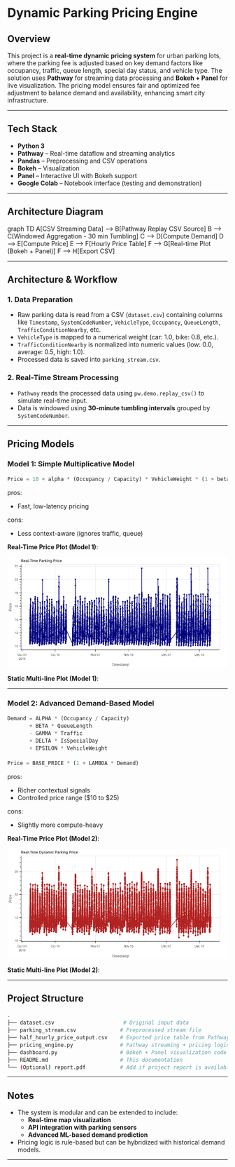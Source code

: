 # Dynamic Parking Pricing Engine

## Overview

This project is a **real-time dynamic pricing system** for urban parking lots, where the parking fee is adjusted based on key demand factors like occupancy, traffic, queue length, special day status, and vehicle type. The solution uses **Pathway** for streaming data processing and **Bokeh + Panel** for live visualization. The pricing model ensures fair and optimized fee adjustment to balance demand and availability, enhancing smart city infrastructure.

---

## Tech Stack

- **Python 3**
- **Pathway** – Real-time dataflow and streaming analytics
- **Pandas** – Preprocessing and CSV operations
- **Bokeh** – Visualization
- **Panel** – Interactive UI with Bokeh support
- **Google Colab** – Notebook interface (testing and demonstration)

---

## Architecture Diagram

graph TD
    A[CSV Streaming Data] --> B[Pathway Replay CSV Source]
    B --> C[Windowed Aggregation - 30 min Tumbling]
    C --> D[Compute Demand]
    D --> E[Compute Price]
    E --> F[Hourly Price Table]
    F --> G[Real-time Plot (Bokeh + Panel)]
    F --> H[Export CSV]

---

## Architecture & Workflow

### 1. **Data Preparation**

- Raw parking data is read from a CSV (`dataset.csv`) containing columns like `Timestamp`, `SystemCodeNumber`, `VehicleType`, `Occupancy`, `QueueLength`, `TrafficConditionNearby`, etc.
- `VehicleType` is mapped to a numerical weight (car: 1.0, bike: 0.8, etc.).
- `TrafficConditionNearby` is normalized into numeric values (low: 0.0, average: 0.5, high: 1.0).
- Processed data is saved into `parking_stream.csv`.

### 2. **Real-Time Stream Processing**

- `Pathway` reads the processed data using `pw.demo.replay_csv()` to simulate real-time input.
- Data is windowed using **30-minute tumbling intervals** grouped by `SystemCodeNumber`.

---

## Pricing Models

### Model 1: Simple Multiplicative Model

```python
Price = 10 + alpha * (Occupancy / Capacity) * VehicleWeight * (1 + beta * IsSpecialDay)
```
pros:
-  Fast, low-latency pricing

cons:
-  Less context-aware (ignores traffic, queue)

**Real-Time Price Plot (Model 1)**:&#x20;

![Error_Loading](https://github.com/Rahul626-stack/Capstone_Project/blob/main/Model_1_Real_time_Plot.png)


**Static Multi-line Plot (Model 1)**:&#x20;

---

### Model 2: Advanced Demand-Based Model

```python
Demand = ALPHA * (Occupancy / Capacity)
       + BETA * QueueLength
       - GAMMA * Traffic
       + DELTA * IsSpecialDay
       + EPSILON * VehicleWeight

Price = BASE_PRICE * (1 + LAMBDA * Demand)
```
pros:
-  Richer contextual signals
-  Controlled price range (\$10 to \$25)
  
cons:
-  Slightly more compute-heavy

**Real-Time Price Plot (Model 2)**:&#x20;

![Error_Loading](https://github.com/Rahul626-stack/Capstone_Project/blob/main/Model_2_real_time_plot.png)

**Static Multi-line Plot (Model 2)**:&#x20;

---

## Project Structure

```bash
.
├── dataset.csv                      # Original input data
├── parking_stream.csv              # Preprocessed stream file
├── half_hourly_price_output.csv    # Exported price table from Pathway
├── pricing_engine.py               # Pathway streaming + pricing logic
├── dashboard.py                    # Bokeh + Panel visualization code
├── README.md                       # This documentation
└── (Optional) report.pdf           # Add if project report is available
```

---

## Notes

- The system is modular and can be extended to include:
  - **Real-time map visualization**
  - **API integration with parking sensors**
  - **Advanced ML-based demand prediction**
- Pricing logic is rule-based but can be hybridized with historical demand models.

---


